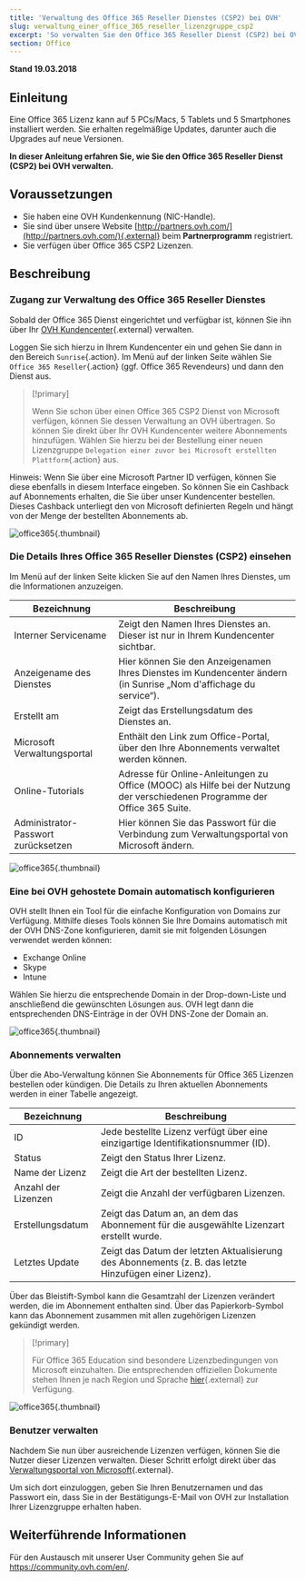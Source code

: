 ```yaml
---
title: 'Verwaltung des Office 365 Reseller Dienstes (CSP2) bei OVH'
slug: verwaltung_einer_office_365_reseller_lizenzgruppe_csp2
excerpt: 'So verwalten Sie den Office 365 Reseller Dienst (CSP2) bei OVH'
section: Office
---
```


**Stand 19.03.2018**

## Einleitung

Eine Office 365 Lizenz kann auf 5 PCs/Macs, 5 Tablets und 5 Smartphones installiert werden. Sie erhalten regelmäßige Updates, darunter auch die Upgrades auf neue Versionen.

**In dieser Anleitung erfahren Sie, wie Sie den Office 365 Reseller Dienst (CSP2) bei OVH verwalten.**

## Voraussetzungen
- Sie haben eine OVH Kundenkennung (NIC-Handle).
- Sie sind über unsere Website [http://partners.ovh.com/](http://partners.ovh.com/){.external} beim **Partnerprogramm** registriert. 
- Sie verfügen über Office 365 CSP2 Lizenzen.

## Beschreibung

### Zugang zur Verwaltung des Office 365 Reseller Dienstes

Sobald der Office 365 Dienst eingerichtet und verfügbar ist, können Sie ihn über Ihr [OVH Kundencenter](https://ovh.com/auth/?action=gotomanager){.external} verwalten.

Loggen Sie sich hierzu in Ihrem Kundencenter ein und gehen Sie dann in den Bereich `Sunrise`{.action}. Im Menü auf der linken Seite wählen Sie `Office 365 Reseller`{.action} (ggf. Office 365 Revendeurs) und dann den Dienst aus.

> [!primary]
>
> Wenn Sie schon über einen Office 365 CSP2 Dienst von Microsoft verfügen, können Sie dessen Verwaltung an OVH übertragen. So können Sie direkt über Ihr OVH Kundencenter weitere Abonnements hinzufügen. Wählen Sie hierzu bei der Bestellung einer neuen Lizenzgruppe `Delegation einer zuvor bei Microsoft erstellten Plattform`{.action} aus.
>

Hinweis: Wenn Sie über eine Microsoft Partner ID verfügen, können Sie diese ebenfalls in diesem Interface eingeben. So können Sie ein Cashback auf Abonnements erhalten, die Sie über unser Kundencenter bestellen. Dieses Cashback unterliegt den von Microsoft definierten Regeln und hängt von der Menge der bestellten Abonnements ab.

![office365](images/sunrise_office365_CSP2.png){.thumbnail}

### Die Details Ihres Office 365 Reseller Dienstes (CSP2) einsehen

Im Menü auf der linken Seite klicken Sie auf den Namen Ihres Dienstes, um die Informationen anzuzeigen.

|Bezeichnung|Beschreibung|
|---|---|
|Interner Servicename|Zeigt den Namen Ihres Dienstes an. Dieser ist nur in Ihrem Kundencenter sichtbar.|
|Anzeigename des Dienstes|Hier können Sie den Anzeigenamen Ihres Dienstes im Kundencenter ändern (in Sunrise „Nom d'affichage du service“).|
|Erstellt am|Zeigt das Erstellungsdatum des Dienstes an.|
|Microsoft Verwaltungsportal|Enthält den Link zum Office-Portal, über den Ihre Abonnements verwaltet werden können.|
|Online-Tutorials|Adresse für Online-Anleitungen zu Office (MOOC) als Hilfe bei der Nutzung der verschiedenen Programme der Office 365 Suite.|
|Administrator-Passwort zurücksetzen|Hier können Sie das Passwort für die Verbindung zum Verwaltungsportal von Microsoft ändern.|

![office365](images/sunrise_office365_CSP2_services_details.png){.thumbnail}

### Eine bei OVH gehostete Domain automatisch konfigurieren

OVH stellt Ihnen ein Tool für die einfache Konfiguration von Domains zur Verfügung. Mithilfe dieses Tools können Sie Ihre Domains automatisch mit der OVH DNS-Zone konfigurieren, damit sie mit folgenden Lösungen verwendet werden können:

- Exchange Online
- Skype
- Intune

Wählen Sie hierzu die entsprechende Domain in der Drop-down-Liste und anschließend die gewünschten Lösungen aus. OVH legt dann die entsprechenden DNS-Einträge in der OVH DNS-Zone der Domain an.

![office365](images/sunrise_office365_CSP2_automatic_domain_configuration.png){.thumbnail}

### Abonnements verwalten

Über die Abo-Verwaltung können Sie Abonnements für Office 365 Lizenzen bestellen oder kündigen. Die Details zu Ihren aktuellen Abonnements werden in einer Tabelle angezeigt.

|Bezeichnung|Beschreibung|
|---|---|
|ID|Jede bestellte Lizenz verfügt über eine einzigartige Identifikationsnummer (ID).|
|Status|Zeigt den Status Ihrer Lizenz.|
|Name der Lizenz|Zeigt die Art der bestellten Lizenz.|
|Anzahl der Lizenzen|Zeigt die Anzahl der verfügbaren Lizenzen.|
|Erstellungsdatum|Zeigt das Datum an, an dem das Abonnement für die ausgewählte Lizenzart erstellt wurde.|
|Letztes Update|Zeigt das Datum der letzten Aktualisierung des Abonnements (z. B. das letzte Hinzufügen einer Lizenz).|

Über das Bleistift-Symbol kann die Gesamtzahl der Lizenzen  verändert werden, die im Abonnement enthalten sind.  Über das Papierkorb-Symbol kann das Abonnement zusammen mit allen zugehörigen Lizenzen gekündigt werden.

> [!primary]
>
> Für Office 365 Education sind besondere Lizenzbedingungen von Microsoft einzuhalten. Die entsprechenden offiziellen Dokumente stehen Ihnen je nach Region und Sprache [hier](http://www.microsoftvolumelicensing.com/DocumentSearch.aspx?Mode=2&Keyword=AcademicQualEdUserDef){.external} zur Verfügung.
>

![office365](images/sunrise_office365_CSP2_Subscribers.png){.thumbnail}

### Benutzer verwalten

Nachdem Sie nun über ausreichende Lizenzen verfügen, können Sie die Nutzer dieser Lizenzen verwalten. Dieser Schritt erfolgt direkt über das [Verwaltungsportal von Microsoft](https://portal.office.com/Admin/Default.aspx){.external}.

Um sich dort einzuloggen, geben Sie Ihren Benutzernamen und das Passwort ein, dass Sie in der Bestätigungs-E-Mail von OVH zur Installation Ihrer Lizenzgruppe erhalten haben.

## Weiterführende Informationen

Für den Austausch mit unserer User Community gehen Sie auf <https://community.ovh.com/en/>.
